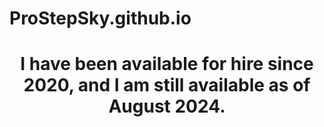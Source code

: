 # ProStepSky.github.io

<center><h1>I have been available for hire since 2020, and I am still available as of August 2024.</h1></center>
